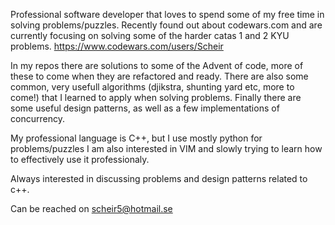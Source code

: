 Professional software developer that loves to spend some of my free time in solving problems/puzzles.
Recently found out about codewars.com and are currently focusing on solving some of the harder catas
1 and 2 KYU problems. https://www.codewars.com/users/Scheir

In my repos there are solutions to some of the Advent of code, more of these to come when they 
are refactored and ready. There are also some common, very usefull algorithms (djikstra, shunting yard etc, more to come!) that
I learned to apply when solving problems.
Finally there are some useful design patterns, as well as a few implementations of concurrency.

My professional language is C++, but I use mostly python for problems/puzzles
I am also interested in VIM and slowly trying to learn how to effectively use it professionaly. 

Always interested in discussing problems and design patterns related to c++. 

Can be reached on scheir5@hotmail.se

